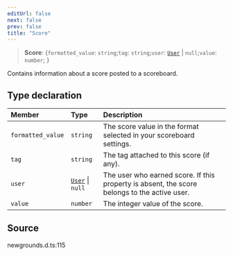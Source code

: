 ```yaml
---
editUrl: false
next: false
prev: false
title: "Score"
---
```


> **Score**: \{`formatted_value`: `string`;`tag`: `string`;`user`: [`User`](/api/type-aliases/user/) \| `null`;`value`: `number`;  }

Contains information about a score posted to a scoreboard.

## Type declaration

| Member | Type | Description |
| :------ | :------ | :------ |
| `formatted_value` | `string` | The score value in the format selected in your scoreboard settings. |
| `tag` | `string` | The tag attached to this score (if any). |
| `user` | [`User`](/api/type-aliases/user/) \| `null` | The user who earned score. If this property is absent, the score belongs to the active user. |
| `value` | `number` | The integer value of the score. |

## Source

newgrounds.d.ts:115
